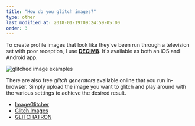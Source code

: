 ```yaml
---
title: "How do you glitch images?"
type: other
last_modified_at: 2018-01-19T09:24:59-05:00
order: 3
---
```


To create profile images that look like they've been run through a television set with poor reception, I use [**DECIM8**](https://www.rgb.nu/decim8). It's available as both an iOS and Android app.

<img src="{{ site.url }}/assets/images/glitched-examples.jpg" alt="glitched image examples">

There are also free *glitch generators* available online that you run in-browser. Simply upload the image you want to glitch and play around with the various settings to achieve the desired result.

- [ImageGlitcher](http://www.airtightinteractive.com/demos/js/imageglitcher/)
- [Glitch Images](https://snorpey.github.io/jpg-glitch/)
- [GLITCHATRON](http://www.errozero.co.uk/glitchatron/)
